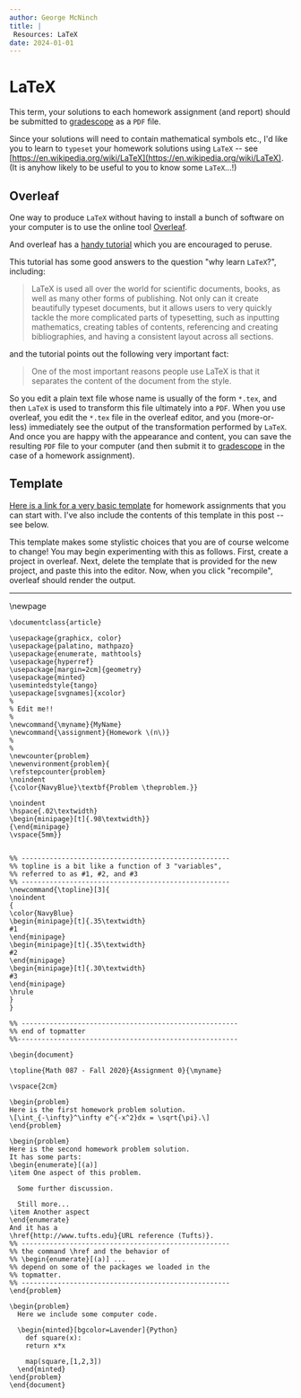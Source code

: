 ```yaml
---
author: George McNinch
title: |
 Resources: LaTeX
date: 2024-01-01
---
```


# LaTeX


This term, your solutions to each homework assignment (and report)
should be submitted to [gradescope](https://www.gradescope.com) as
a ``PDF`` file.

Since your solutions will need to contain mathematical symbols etc.,
I'd like you to learn to ``typeset`` your homework solutions using
``LaTeX`` -- see
[https://en.wikipedia.org/wiki/LaTeX](https://en.wikipedia.org/wiki/LaTeX). (It
is anyhow likely to be useful to you to know some ``LaTeX``...!)


## Overleaf


One way to produce ``LaTeX`` without having to install a bunch of
software on your computer is to use the online tool
[Overleaf](https://www.overleaf.com/).

And overleaf has a [handy
tutorial](https://www.overleaf.com/learn/latex/Learn_LaTeX_in_30_minutes)
which you are encouraged to peruse.

This tutorial has some good answers to the question "why learn
``LaTeX``?", including:

>  LaTeX is used all over the world for scientific documents, books,
>  as well as many other forms of publishing. Not only can it create
>  beautifully typeset documents, but it allows users to very quickly
>  tackle the more complicated parts of typesetting, such as inputting
>  mathematics, creating tables of contents, referencing and creating
>  bibliographies, and having a consistent layout across all sections.

and the tutorial points out the following very important fact:

>  One of the most important reasons people use LaTeX is that it
>  separates the content of the document from the style.

So you edit a plain text file whose name is usually of the form
``*.tex``, and then ``LaTeX`` is used to transform this file
ultimately into a ``PDF``.  When you use overleaf, you edit the
``*.tex`` file in the overleaf editor, and you (more-or-less)
immediately see the output of the transformation performed by
``LaTeX``. And once you are happy with the appearance and content, you
can save the resulting ``PDF`` file to your computer (and then submit
it to [gradescope](http://www.gradescope.com) in the case of a
homework assignment).

## Template


[Here is a link for a very basic
template](/course-assets/latex-template.tex) for homework assignments
that you can start with. I've also include the contents of this template in this post -- see below.

This template makes some stylistic choices that you are of course
welcome to change! You may begin experimenting with this as
follows. First, create a project in overleaf. Next, delete the
template that is provided for the new project, and paste this into the
editor. Now, when you click "recompile", overleaf should render the
output.



----

\newpage
``` {.latex}
\documentclass{article}
   
\usepackage{graphicx, color}
\usepackage{palatino, mathpazo}
\usepackage{enumerate, mathtools}
\usepackage{hyperref}
\usepackage[margin=2cm]{geometry}
\usepackage{minted}
\usemintedstyle{tango}
\usepackage[svgnames]{xcolor}
%
% Edit me!!
%
\newcommand{\myname}{MyName}
\newcommand{\assignment}{Homework \(n\)}
%
%
\newcounter{problem}
\newenvironment{problem}{
\refstepcounter{problem}
\noindent
{\color{NavyBlue}\textbf{Problem \theproblem.}}

\noindent
\hspace{.02\textwidth}
\begin{minipage}[t]{.98\textwidth}}
{\end{minipage}
\vspace{5mm}}


%% ----------------------------------------------------
%% topline is a bit like a function of 3 "variables", 
%% referred to as #1, #2, and #3
%% ----------------------------------------------------
\newcommand{\topline}[3]{
\noindent
{
\color{NavyBlue}
\begin{minipage}[t]{.35\textwidth}
#1
\end{minipage}
\begin{minipage}[t]{.35\textwidth}
#2
\end{minipage}
\begin{minipage}[t]{.30\textwidth}
#3
\end{minipage}
\hrule
}
}

%% ------------------------------------------------------
%% end of topmatter
%%-------------------------------------------------------

\begin{document}

\topline{Math 087 - Fall 2020}{Assignment 0}{\myname}

\vspace{2cm}

\begin{problem}
Here is the first homework problem solution.
\[\int_{-\infty}^\infty e^{-x^2}dx = \sqrt{\pi}.\]
\end{problem}

\begin{problem}
Here is the second homework problem solution.
It has some parts:
\begin{enumerate}[(a)]
\item One aspect of this problem.
  
  Some further discussion.

  Still more...
\item Another aspect
\end{enumerate}
And it has a 
\href{http://www.tufts.edu}{URL reference (Tufts)}.
%% ----------------------------------------------------     
%% the command \href and the behavior of
%% \begin{enumerate}[(a)] ...
%% depend on some of the packages we loaded in the
%% topmatter.
%% ----------------------------------------------------   
\end{problem}

\begin{problem}
  Here we include some computer code.

  \begin{minted}[bgcolor=Lavender]{Python}
    def square(x): 
    return x*x
    
    map(square,[1,2,3])
  \end{minted}
\end{problem}
\end{document}
```






